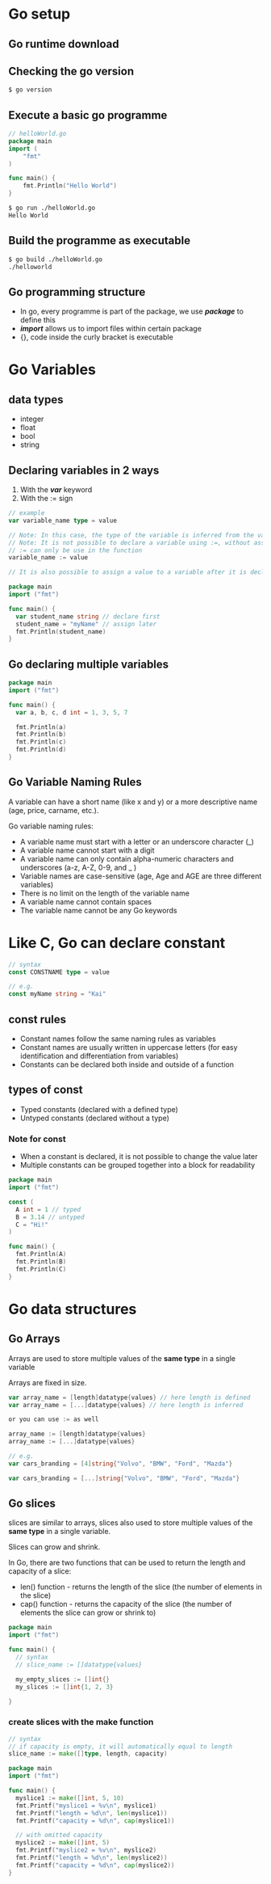 # Go setup

## Go runtime download

## Checking the go version
```bash
$ go version
```

## Execute a basic go programme
```go
// helloWorld.go
package main
import (
	"fmt"
)

func main() {
	fmt.Println("Hello World")
}
```

```bash
$ go run ./helloWorld.go
Hello World
```
## Build the programme as executable
```bash
$ go build ./helloWorld.go
./helloworld
```

## Go programming structure
* In go, every programme is part of the package, we use ***package*** to define this
* ***import*** allows us to import files within certain package
* {}, code inside the curly bracket is executable

# Go Variables
## data types
- integer
- float
- bool
- string

## Declaring variables in 2 ways
1. With the ***var*** keyword
2. With the := sign

```go
// example
var variable_name type = value

// Note: In this case, the type of the variable is inferred from the value.
// Note: It is not possible to declare a variable using :=, without assigning a value to it.
// := can only be use in the function
variable_name := value

// It is also possible to assign a value to a variable after it is declared.

package main
import ("fmt")

func main() {
  var student_name string // declare first 
  student_name = "myName" // assign later
  fmt.Println(student_name)
}
```

## Go declaring multiple variables
```go
package main
import ("fmt")

func main() {
  var a, b, c, d int = 1, 3, 5, 7

  fmt.Println(a)
  fmt.Println(b)
  fmt.Println(c)
  fmt.Println(d)
}
```

## Go Variable Naming Rules
A variable can have a short name (like x and y) or a more descriptive name (age, price, carname, etc.).

Go variable naming rules:

- A variable name must start with a letter or an underscore character (_)
- A variable name cannot start with a digit
- A variable name can only contain alpha-numeric characters and underscores (a-z, A-Z, 0-9, and _ )
- Variable names are case-sensitive (age, Age and AGE are three different variables)
- There is no limit on the length of the variable name
- A variable name cannot contain spaces
- The variable name cannot be any Go keywords

# Like C, Go can declare constant

```go
// syntax
const CONSTNAME type = value

// e.g.
const myName string = "Kai"
```
## const rules
- Constant names follow the same naming rules as variables
- Constant names are usually written in uppercase letters (for easy identification and differentiation from variables)
- Constants can be declared both inside and outside of a function

## types of const
- Typed constants (declared with a defined type)
- Untyped constants (declared without a type)

### Note for const
- When a constant is declared, it is not possible to change the value later
- Multiple constants can be grouped together into a block for readability

```go
package main
import ("fmt")

const (
  A int = 1 // typed
  B = 3.14 // untyped
  C = "Hi!"
)

func main() {
  fmt.Println(A)
  fmt.Println(B)
  fmt.Println(C)
}
```

# Go data structures
## Go Arrays

Arrays are used to store multiple values of the **same type** in a single variable

Arrays are fixed in size.

```go
var array_name = [length]datatype{values} // here length is defined
var array_name = [...]datatype{values} // here length is inferred

or you can use := as well

array_name := [length]datatype{values}
array_name := [...]datatype{values}

// e.g.
var cars_branding = [4]string{"Volvo", "BMW", "Ford", "Mazda"}

var cars_branding = [...]string{"Volvo", "BMW", "Ford", "Mazda"}
```

## Go slices
slices are similar to arrays, slices also used to store multiple values of the **same type** in a single variable.

Slices can grow and shrink.

In Go, there are two functions that can be used to return the length and capacity of a slice:

- len() function - returns the length of the slice (the number of elements in the slice)
- cap() function - returns the capacity of the slice (the number of elements the slice can grow or shrink to)

```go
package main
import ("fmt")

func main() {
  // syntax 
  // slice_name := []datatype{values}

  my_empty_slices := []int{}
  my_slices := []int{1, 2, 3}

}
```
### create slices with the make function

```go
// syntax
// if capacity is empty, it will automatically equal to length
slice_name := make([]type, length, capacity)

package main
import ("fmt")

func main() {
  myslice1 := make([]int, 5, 10)
  fmt.Printf("myslice1 = %v\n", myslice1)
  fmt.Printf("length = %d\n", len(myslice1))
  fmt.Printf("capacity = %d\n", cap(myslice1))

  // with omitted capacity
  myslice2 := make([]int, 5)
  fmt.Printf("myslice2 = %v\n", myslice2)
  fmt.Printf("length = %d\n", len(myslice2))
  fmt.Printf("capacity = %d\n", cap(myslice2))
}
```
